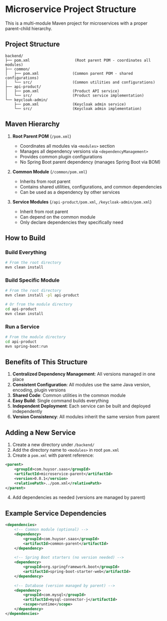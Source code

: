# Microservice Project Structure

This is a multi-module Maven project for microservices with a proper parent-child hierarchy.

## Project Structure

```
backend/
├── pom.xml                    (Root parent POM - coordinates all modules)
├── common/
│   ├── pom.xml               (Common parent POM - shared configurations)
│   └── src/                  (Common utilities and configurations)
├── api-product/
│   ├── pom.xml               (Product API service)
│   └── src/                  (Product service implementation)
└── keycloak-admin/
    ├── pom.xml               (Keycloak admin service)
    └── src/                  (Keycloak admin implementation)
```

## Maven Hierarchy

1. **Root Parent POM** (`/pom.xml`)
   - Coordinates all modules via `<modules>` section
   - Manages all dependency versions via `<dependencyManagement>`
   - Provides common plugin configurations
   - No Spring Boot parent dependency (manages Spring Boot via BOM)

2. **Common Module** (`/common/pom.xml`)
   - Inherits from root parent
   - Contains shared utilities, configurations, and common dependencies
   - Can be used as a dependency by other services

3. **Service Modules** (`/api-product/pom.xml`, `/keycloak-admin/pom.xml`)
   - Inherit from root parent
   - Can depend on the common module
   - Only declare dependencies they specifically need

## How to Build

### Build Everything
```bash
# From the root directory
mvn clean install
```

### Build Specific Module
```bash
# From the root directory
mvn clean install -pl api-product

# Or from the module directory
cd api-product
mvn clean install
```

### Run a Service
```bash
# From the module directory
cd api-product
mvn spring-boot:run
```

## Benefits of This Structure

1. **Centralized Dependency Management**: All versions managed in one place
2. **Consistent Configuration**: All modules use the same Java version, encoding, plugin versions
3. **Shared Code**: Common utilities in the common module
4. **Easy Build**: Single command builds everything
5. **Independent Deployment**: Each service can be built and deployed independently
6. **Version Consistency**: All modules inherit the same version from parent

## Adding a New Service

1. Create a new directory under `/backend/`
2. Add the directory name to `<modules>` in root `pom.xml`
3. Create a `pom.xml` with parent reference:

```xml
<parent>
    <groupId>com.huysor.saas</groupId>
    <artifactId>microservice-parent</artifactId>
    <version>0.0.1</version>
    <relativePath>../pom.xml</relativePath>
</parent>
```

4. Add dependencies as needed (versions are managed by parent)

## Example Service Dependencies

```xml
<dependencies>
    <!-- Common module (optional) -->
    <dependency>
        <groupId>com.huysor.saas</groupId>
        <artifactId>common-parent</artifactId>
    </dependency>
    
    <!-- Spring Boot starters (no version needed) -->
    <dependency>
        <groupId>org.springframework.boot</groupId>
        <artifactId>spring-boot-starter-web</artifactId>
    </dependency>
    
    <!-- Database (version managed by parent) -->
    <dependency>
        <groupId>com.mysql</groupId>
        <artifactId>mysql-connector-j</artifactId>
        <scope>runtime</scope>
    </dependency>
</dependencies>
```
